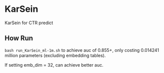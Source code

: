 # KarSein
KarSein for CTR predict

## How Run
`bash run_KarSein_ml-1m.sh` to achieve auc of 0.855+, only costing 0.014241 million parameters (excluding embedding tables).

If setting emb_dim = 32, can achieve better auc.


